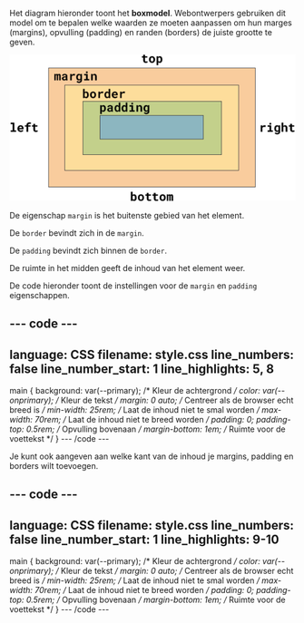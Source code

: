 Het diagram hieronder toont het **boxmodel**. Webontwerpers gebruiken dit model om te bepalen welke waarden ze moeten aanpassen om hun marges (margins), opvulling (padding) en randen (borders) de juiste grootte te geven.

![Een rechthoek met aan elke kant een label waarop staat 'top', 'right', 'bottom' of 'left'. De vorm is in vier lagen verdeeld. De buitenste laag is gelabeld als 'margin', de volgende laag is gelabeld als 'border', de derde laag is gelabeld als 'padding' en de vierde laag in het midden van de rechthoek heeft geen label.](images/box-model.png)

De eigenschap `margin` is het buitenste gebied van het element.

De `border` bevindt zich in de `margin`.

De `padding` bevindt zich binnen de `border`.

De ruimte in het midden geeft de inhoud van het element weer.

De code hieronder toont de instellingen voor de `margin` en `padding` eigenschappen.

--- code ---
---
language: CSS
filename: style.css
line_numbers: false
line_number_start: 1
line_highlights: 5, 8
---
main {
  background: var(--primary); /* Kleur de achtergrond */
  color: var(--onprimary); /* Kleur de tekst */
  margin: 0 auto; /* Centreer als de browser echt breed is */
  min-width: 25rem; /* Laat de inhoud niet te smal worden */
  max-width: 70rem; /* Laat de inhoud niet te breed worden */
  padding: 0;
  padding-top: 0.5rem; /* Opvulling bovenaan */
  margin-bottom: 1em; /* Ruimte voor de voettekst */
}
--- /code ---

Je kunt ook aangeven aan welke kant van de inhoud je margins, padding en borders wilt toevoegen.

--- code ---
---
language: CSS
filename: style.css
line_numbers: false
line_number_start: 1
line_highlights: 9-10
---
main {
  background: var(--primary); /* Kleur de achtergrond */
  color: var(--onprimary); /* Kleur de tekst */
  margin: 0 auto; /* Centreer als de browser echt breed is */
  min-width: 25rem; /* Laat de inhoud niet te smal worden */
  max-width: 70rem; /* Laat de inhoud niet te breed worden */
  padding: 0;
  padding-top: 0.5rem; /* Opvulling bovenaan */
  margin-bottom: 1em; /* Ruimte voor de voettekst */
}
--- /code ---
